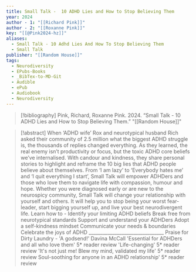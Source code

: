 ```yaml
---
title: Small Talk -  10 ADHD Lies and How to Stop Believing Them
year: 2024
author - 1: "[[Richard Pink]]"
author - 2: "[[Roxanne Pink]]"
key: "[[@Pink2024-hz]]"
aliases:
  - Small Talk - 10 Adhd Lies And How To Stop Believing Them
  - Small Talk
publisher: "[[Random House]]"
tags:
  - Neurodiversity
  - EPubs-Books
  - _BibTex-to-MD-Git
  - Audible
  - ePub
  - Audiobook
  - Neurodiversity
---
```


> [!bibliography]
> Pink, Richard, Roxanne Pink. 2024. “Small Talk -  10 ADHD Lies and How to Stop Believing Them.” "[[Random House]]"

> [!abstract]
> When ‘ADHD wife’ Rox and neurotypical husband Rich asked their community of 2.5 million what the biggest ADHD struggle is, the thousands of replies changed everything. As they learned, the real enemy isn’t productivity or focus, but the toxic ADHD core beliefs we’ve internalised. With candour and kindness, they share personal stories to highlight and reframe the 10 big lies that ADHD people believe about themselves. From ‘I am lazy’ to ‘Everybody hates me’ and ‘I quit everything I start’, Small Talk will empower ADHDers and those who love them to navigate life with compassion, humour and hope. Whether you were diagnosed early or are new to the neurospicy community, Small Talk will change your relationship with yourself and others. It will help you to stop being your worst fear-leader, start bigging yourself up, and live your best neurodivergent life. Learn how to -  Identify your limiting ADHD beliefs Break free from neurotypical standards Support and understand your ADHDers Adopt a self-kindness mindset Communicate your needs & boundaries Celebrate the joys of ADHD ________________________________ Praise for Dirty Laundry -  'A godsend!' Davina McCall 'Essential for ADHDers and all who love them' 5* reader review 'Life-changing' 5* reader review 'It's not just me! Blew my mind, validated my life' 5* reader review Soul-soothing for anyone in an ADHD relationship' 5* reader review